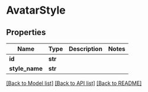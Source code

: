 # AvatarStyle



## Properties
Name | Type | Description | Notes
------------ | ------------- | ------------- | -------------
**id** | **str** |  | 
**style_name** | **str** |  | 

[[Back to Model list]](../README.md#documentation-for-models) [[Back to API list]](../README.md#documentation-for-api-endpoints) [[Back to README]](../README.md)



